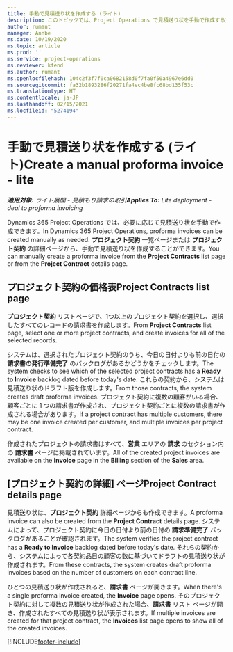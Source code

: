 ```yaml
---
title: 手動で見積送り状を作成する (ライト)
description: このトピックでは、Project Operations で見積送り状を手動で作成する方法について解説します。
author: rumant
manager: Annbe
ms.date: 10/19/2020
ms.topic: article
ms.prod: ''
ms.service: project-operations
ms.reviewer: kfend
ms.author: rumant
ms.openlocfilehash: 104c2f3f7f0ca0682158d0f7fa0f50a4967e6dd0
ms.sourcegitcommit: fa32b1893286f20271fa4ec4be8fc68bd135f53c
ms.translationtype: HT
ms.contentlocale: ja-JP
ms.lasthandoff: 02/15/2021
ms.locfileid: "5274194"
---
```

# <a name="create-a-manual-proforma-invoice---lite"></a><span data-ttu-id="172eb-103">手動で見積送り状を作成する (ライト)</span><span class="sxs-lookup"><span data-stu-id="172eb-103">Create a manual proforma invoice - lite</span></span>

<span data-ttu-id="172eb-104">_**適用対象:** ライト展開 - 見積もり請求の取引_</span><span class="sxs-lookup"><span data-stu-id="172eb-104">_**Applies To:** Lite deployment - deal to proforma invoicing_</span></span>

<span data-ttu-id="172eb-105">Dynamics 365 Project Operations では、必要に応じて見積送り状を手動で作成できます。</span><span class="sxs-lookup"><span data-stu-id="172eb-105">In Dynamics 365 Project Operations, proforma invoices can be created manually as needed.</span></span> <span data-ttu-id="172eb-106">**プロジェクト契約** 一覧ページまたは **プロジェクト契約** の詳細ページから、手動で見積送り状を作成することができます。</span><span class="sxs-lookup"><span data-stu-id="172eb-106">You can manually create a proforma invoice from the **Project Contracts** list page or from the **Project Contract** details page.</span></span>

##  <a name="project-contracts-list-page"></a><span data-ttu-id="172eb-107">プロジェクト契約の価格表</span><span class="sxs-lookup"><span data-stu-id="172eb-107">Project Contracts list page</span></span>

<span data-ttu-id="172eb-108">**プロジェクト契約** リストページで、1つ以上のプロジェクト契約を選択し、選択したすべてのレコードの請求書を作成します。</span><span class="sxs-lookup"><span data-stu-id="172eb-108">From **Project Contracts** list page, select one or more project contracts, and create invoices for all of the selected records.</span></span>

<span data-ttu-id="172eb-109">システムは、選択されたプロジェクト契約のうち、今日の日付よりも前の日付の **請求書の発行準備完了** のバックログがあるかどうかをチェックします。</span><span class="sxs-lookup"><span data-stu-id="172eb-109">The system checks to see which of the selected project contracts has a **Ready to Invoice** backlog dated before today's date.</span></span> <span data-ttu-id="172eb-110">これらの契約から、システムは見積送り状のドラフト版を作成します。</span><span class="sxs-lookup"><span data-stu-id="172eb-110">From those contracts, the system creates draft proforma invoices.</span></span> <span data-ttu-id="172eb-111">プロジェクト契約に複数の顧客がいる場合、顧客ごとに 1 つの請求書が作成され、プロジェクト契約ごとに複数の請求書が作成される場合があります。</span><span class="sxs-lookup"><span data-stu-id="172eb-111">If a project contract has multiple customers, there may be one invoice created per customer, and multiple invoices per project contract.</span></span>

<span data-ttu-id="172eb-112">作成されたプロジェクトの請求書はすべて、**営業** エリアの **請求** のセクション内の **請求書** ページに掲載されています。</span><span class="sxs-lookup"><span data-stu-id="172eb-112">All of the created project invoices are available on the **Invoice** page in the **Billing** section of the **Sales** area.</span></span>

## <a name="project-contract-details-page"></a><span data-ttu-id="172eb-113">[プロジェクト契約の詳細] ページ</span><span class="sxs-lookup"><span data-stu-id="172eb-113">Project Contract details page</span></span>

<span data-ttu-id="172eb-114">見積送り状は、**プロジェクト契約** 詳細ページからも作成できます。</span><span class="sxs-lookup"><span data-stu-id="172eb-114">A proforma invoice can also be created from the **Project Contract** details page.</span></span> <span data-ttu-id="172eb-115">システムによって、プロジェクト契約に今日の日付より前の日付の **請求準備完了** バックログがあることが確認されます。</span><span class="sxs-lookup"><span data-stu-id="172eb-115">The system verifies the project contract has a **Ready to Invoice** backlog dated before today's date.</span></span> <span data-ttu-id="172eb-116">それらの契約から、システムによって各契約品目の顧客の数に基づいてドラフトの見積送り状が作成されます。</span><span class="sxs-lookup"><span data-stu-id="172eb-116">From these contracts, the system creates draft proforma invoices based on the number of customers on each contract line.</span></span>

<span data-ttu-id="172eb-117">ひとつの見積送り状が作成されると、**請求書** ページが開きます。</span><span class="sxs-lookup"><span data-stu-id="172eb-117">When there's a single proforma invoice created, the **Invoice** page opens.</span></span> <span data-ttu-id="172eb-118">そのプロジェクト契約に対して複数の見積送り状が作成された場合、**請求書** リスト ページが開き、作成されたすべての見積送り状が表示されます。</span><span class="sxs-lookup"><span data-stu-id="172eb-118">If multiple invoices are created for that project contract, the **Invoices** list page opens to show all of the created invoices.</span></span>


[!INCLUDE[footer-include](../../includes/footer-banner.md)]